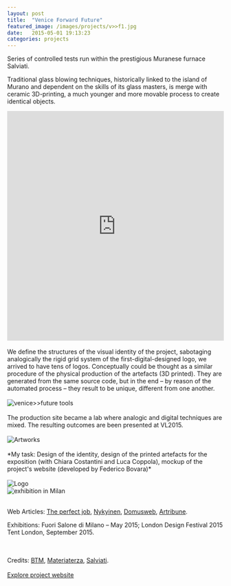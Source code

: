 ```yaml
---
layout: post
title:  "Venice Forward Future"
featured_image: /images/projects/v>>f1.jpg
date:   2015-05-01 19:13:23
categories: projects
---
```


Series of controlled tests run within the prestigious Muranese furnace Salviati.

Traditional glass blowing techniques, historically linked to the island of Murano and dependent on the skills of its glass masters, is merge with ceramic 3D-printing, a much younger and more movable process to create identical objects.

<iframe src="https://player.vimeo.com/video/125023947" width="100%" height="533" frameborder="0" webkitallowfullscreen mozallowfullscreen allowfullscreen></iframe>
<br>
<br>
We define the structures of the visual identity of the project, sabotaging analogically the rigid grid system of the first-digital-designed logo, we arrived to have tens of logos. Conceptually could be thought as a similar procedure of the physical production of the artefacts (3D printed). They are generated from the same source code, but in the end – by reason of the automated process – they result to be unique, different from one another.
<br>
<br>
<img src="http://payload399.cargocollective.com/1/10/325579/10282917/2_1600_c.jpg" alt="venice>>future tools">
<br>
<br>
The production site became a lab where analogic and digital techniques are mixed. The resulting outcomes are been presented at VL2015.
<br>
<br>
<img src="http://payload399.cargocollective.com/1/10/325579/10282917/3.1_1250.jpg" alt="Artworks">
<br>
<br>
*My task: Design of the identity, design of the printed artefacts for the exposition (with Chiara Costantini and Luca Coppola), mockup of the project's website (developed by Federico Bovara)*
<br>
<br>
<img src="http://payload399.cargocollective.com/1/10/325579/10282917/2.9_1600_c.png" alt="Logo">
<br>
<img src="http://payload399.cargocollective.com/1/10/325579/10282917/3.6_960.jpg" alt="exhibition in Milan">
<br>
<br>
<p>Web Articles: <a href="http://www.theperfectjob.it/le-spettacolari-creazioni-del-collettivo-atu-mescolano-il-vetro-soffiato-muranese-e-la-ceramica-stampata-in-3d/" target="_blank">The perfect job</a>, <a href="http://nykyinen.com/venice-future-a-project-by-breaking-the-
mould/" target="_blank">Nykyinen</a>, <a href="http://www.domusweb.it/content/domusweb/it/notizie/2015/04/30/subalterno1_venice_future.html" target="_blank">Domusweb</a>, <a href="http://www.artribune.com/2015/04/eppur-si-muove-le-nuove-facce-del-design-italiano/" target="_blank">Artribune</a>.</p>
<p>Exhibitions: Fuori Salone di Milano – May 2015; London Design Festival 2015 Tent London, September 2015.</p>
<br>
<br>
Credits: <a href="http://www.breaking-the-mould.com/en.php" target="_blank">BTM</a>, <a href="http://materiaterza.com/" target="_blank">Materiaterza</a>, <a href= "http://www.salviati.com/" target="_blank">Salviati</a>.
<br>
<br>
<a href="http://venice-future.com/" target="_blank" class="button">Explore project website</a>
